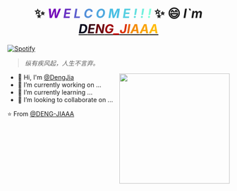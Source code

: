 <h1 align="center">
    ✨ <i><b>
        <span style="color: #7400b8">W</span>
        <span style="color: #6930c3">E</span>
        <span style="color: #5e60ce">L</span>
        <span style="color: #5390d9">C</span>
        <span style="color: #4ea8de">O</span>
        <span style="color: #48bfe3">M</span>
        <span style="color: #56cfe1">E</span>
        <span style="color: #64dfdf">!</span>
        <span style="color: #72efdd">!</span>
        <span style="color: #80ffdb">!</span>
    </b></i> ✨ 😄 <i>
		I`m
		<a href="https://github.com/DENG-JIAAA" target="_blank">
            <span style="color: #03071e">D</span><span style="color: #370617">E</span><span style="color: #6a040f">N</span><span style="color: #9d0208">G</span><span style="color: #d00000">_</span><span style="color: #dc2f02">J</span><span style="color: #e85d04">I</span><span style="color: #f48c06">A</span><span style="color: #faa307">A</span><span style="color: #ffba08">A</span>
		</a>
	</i>
</h1>

[![Spotify](https://novatorem.bgstatic.vercel.app/api/spotify)](https://m10.music.126.net/20210911150424/24747e1ec2dc5b17e8ee90c6a556fec0/yyaac/035d/015c/000b/4755dfe5bd66f12517d97aab2e7f2d13.m4a)

> _纵有疾风起，人生不言弃。_
<!--
**dengjia-lib/dengjia-lib** is a ✨ _special_ ✨ repository because its `README.md` (this file) appears on your GitHub profile.

Here are some ideas to get you started:

- 🔭 I’m currently working on ...
- 🌱 I’m currently learning ...
- 👯 I’m looking to collaborate on ...
- 🤔 I’m looking for help with ...
- 💬 Ask me about ...
- 📫 How to reach me: ...
- 😄 Pronouns: ...
- ⚡ Fun fact: ...
-->

<img align= "right" width= "250" src= "https://pa1.narvii.com/6580/8098c6e9207376889eeb0532d9f5a0723c4d73f5_hq.gif"/>

- 👋 Hi, I'm [@DengJia](https://github.com/DENG-JIAAA)
- 🔭 I’m currently working on ...
- 🌱 I’m currently learning ...
- 👯 I’m looking to collaborate on ...

<!-- 访客数目统计 -->
<!--<h2 align="center">Github stats :bar_chart:</h2>
<h4 align="center">Visitor's count :eyes:</h4>
<p align="center"><img src="https://profile-counter.glitch.me/{DENG-JIAAA}/count.svg" alt="AnhellO :: Visitor's Count" /></p>-->


⭐️ From [@DENG-JIAAA](https://github.com/DENG-JIAAA)
